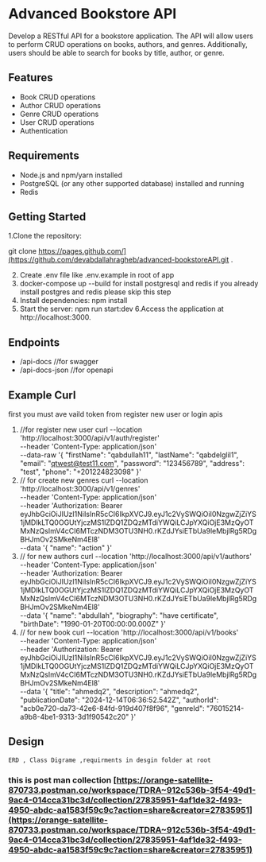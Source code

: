 # Advanced Bookstore API
 Develop a RESTful API for a bookstore application. The API will allow users
to perform CRUD operations on books, authors, and genres. Additionally, users should
be able to search for books by title, author, or genre.

## Features
- Book CRUD operations
- Author CRUD operations
- Genre CRUD operations
- User CRUD operations
- Authentication
## Requirements
- Node.js and npm/yarn installed
- PostgreSQL (or any other supported database) installed and running
- Redis
  
## Getting Started
1.Clone the repository:

git clone https://pages.github.com/](https://github.com/devabdallahragheb/advanced-bookstoreAPI.git .  

2. Create .env file like  .env.example in root of app
3. docker-compose up --build for install postgresql and redis if you already install postgres and redis please skip this step
4. Install dependencies:
     npm install
5. Start the server:
   npm run start:dev
6.Access the application at http://localhost:3000.
## Endpoints
- /api-docs   //for swagger
- /api-docs-json  //for openapi
## Example Curl 
 first you must ave vaild token from register new user or login apis 
1. //for register new user  curl --location 'http://localhost:3000/api/v1/auth/register' \
--header 'Content-Type: application/json' \
--data-raw '{
  "firstName": "qabdullah11",
  "lastName": "qabdelglil1",
  "email": "qtwest@test11.com",
  "password": "123456789",
  "address": "test",
  "phone": "+201224823098"
}'
2. // for create new genres curl --location 'http://localhost:3000/api/v1/genres' \
--header 'Content-Type: application/json' \
--header 'Authorization: Bearer eyJhbGciOiJIUzI1NiIsInR5cCI6IkpXVCJ9.eyJ1c2VySWQiOiI0NzgwZjZiYS1jMDlkLTQ0OGUtYjczMS1lZDQ1ZDQzMTdiYWQiLCJpYXQiOjE3MzQyOTMxNzQsImV4cCI6MTczNDM3OTU3NH0.rKZdJYsiETbUa9leMbjlRg5RDgBHJmOv2SMkeNm4El8' \
--data '{
  "name": "action"
}'
3. // for new authors curl --location 'http://localhost:3000/api/v1/authors' \
--header 'Content-Type: application/json' \
--header 'Authorization: Bearer eyJhbGciOiJIUzI1NiIsInR5cCI6IkpXVCJ9.eyJ1c2VySWQiOiI0NzgwZjZiYS1jMDlkLTQ0OGUtYjczMS1lZDQ1ZDQzMTdiYWQiLCJpYXQiOjE3MzQyOTMxNzQsImV4cCI6MTczNDM3OTU3NH0.rKZdJYsiETbUa9leMbjlRg5RDgBHJmOv2SMkeNm4El8' \
--data '{
  "name": "abdullah",
  "biography": "have certificate",
   "birthDate": "1990-01-20T00:00:00.000Z"
}'
4. // for new book curl --location 'http://localhost:3000/api/v1/books' \
--header 'Content-Type: application/json' \
--header 'Authorization: Bearer eyJhbGciOiJIUzI1NiIsInR5cCI6IkpXVCJ9.eyJ1c2VySWQiOiI0NzgwZjZiYS1jMDlkLTQ0OGUtYjczMS1lZDQ1ZDQzMTdiYWQiLCJpYXQiOjE3MzQyOTMxNzQsImV4cCI6MTczNDM3OTU3NH0.rKZdJYsiETbUa9leMbjlRg5RDgBHJmOv2SMkeNm4El8' \
--data '{
  "title": "ahmedq2",
  "description": "ahmedq2",
  "publicationDate": "2024-12-14T06:36:52.542Z",
  "authorId": "acb0e720-da73-42e6-84fd-919d407f8f96",
  "genreId": "76015214-a9b8-4be1-9313-3d1f90542c20"
}'

## Design
    ERD , Class Digrame ,requirments in desgin folder at root
### this is post man collection [https://orange-satellite-870733.postman.co/workspace/TDRA~912c536b-3f54-49d1-9ac4-014cca31bc3d/collection/27835951-4af1de32-f493-4950-abdc-aa1583f59c9c?action=share&creator=27835951](https://orange-satellite-870733.postman.co/workspace/TDRA~912c536b-3f54-49d1-9ac4-014cca31bc3d/collection/27835951-4af1de32-f493-4950-abdc-aa1583f59c9c?action=share&creator=27835951)
